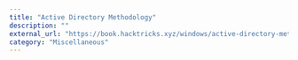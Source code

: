 ```yaml
---
title: "Active Directory Methodology"
description: ""
external_url: "https://book.hacktricks.xyz/windows/active-directory-methodology"
category: "Miscellaneous"
---
```

